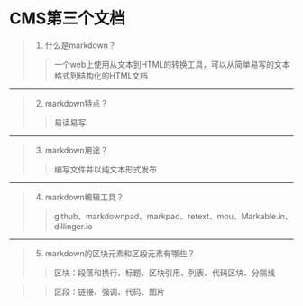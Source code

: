 # CMS第三个文档

>1. 什么是markdown？
>>一个web上使用从文本到HTML的转换工具，可以从简单易写的文本格式到结构化的HTML文档
-----
>2. markdown特点？
>>易读易写
-----
>3. markdown用途？
>>编写文件并以纯文本形式发布
-----
>4. markdown编辑工具？
>>github、markdownpad、markpad、retext、mou、Markable.in、dillinger.io
-----
>5. markdown的区块元素和区段元素有哪些？
>>区块：段落和换行、标题、区块引用、列表、代码区块、分隔线

>>区段：链接、强调、代码、图片
